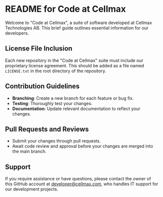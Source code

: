 # README for Code at Cellmax

Welcome to "Code at Cellmax", a suite of software developed at Cellmax Technologies AB. This brief guide outlines essential information for our developers.

## License File Inclusion

Each new repository in the "Code at Cellmax" suite must include our proprietary license agreement. This should be added as a file named `LICENSE.txt` in the root directory of the repository.

## Contribution Guidelines

- **Branching**: Create a new branch for each feature or bug fix.
- **Testing**: Thoroughly test your changes.
- **Documentation**: Update relevant documentation to reflect your changes.

## Pull Requests and Reviews

- Submit your changes through pull requests.
- Await code review and approval before your changes are merged into the main branch.

## Support

If you require assistance or have questions, please contact the owner of this GitHub account at developer@cellmax.com, who handles IT support for our development projects.
